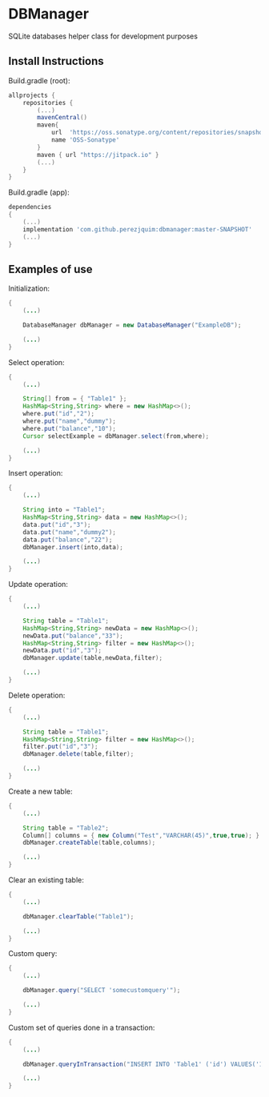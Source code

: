 # DBManager

SQLite databases helper class for development purposes

## Install Instructions

Build.gradle (root):
```gradle
allprojects {
	repositories {
		(...)
		mavenCentral()
		maven{
		    url  'https://oss.sonatype.org/content/repositories/snapshots/'
		    name 'OSS-Sonatype'
		}
		maven { url "https://jitpack.io" }
		(...)
	}
}
```

Build.gradle (app):
```gradle
dependencies
{
    (...)
    implementation 'com.github.perezjquim:dbmanager:master-SNAPSHOT'
    (...)
}
```

## Examples of use

Initialization:
```java
{
	(...)

	DatabaseManager dbManager = new DatabaseManager("ExampleDB");

	(...)
}
```

Select operation:
```java
{
	(...)

	String[] from = { "Table1" };
	HashMap<String,String> where = new HashMap<>();
	where.put("id","2");
	where.put("name","dummy");
	where.put("balance","10");	
	Cursor selectExample = dbManager.select(from,where);

	(...)
}
```	

Insert operation:
```java
{
	(...)

	String into = "Table1";
	HashMap<String,String> data = new HashMap<>();
	data.put("id","3");
	data.put("name","dummy2");
	data.put("balance","22");		
	dbManager.insert(into,data);

	(...)
}
```		

Update operation:
```java
{
	(...)

	String table = "Table1";
	HashMap<String,String> newData = new HashMap<>();
	newData.put("balance","33");			
	HashMap<String,String> filter = new HashMap<>();
	newData.put("id","3");			
	dbManager.update(table,newData,filter);

	(...)
}
```			

Delete operation:
```java
{
	(...)

	String table = "Table1";
	HashMap<String,String> filter = new HashMap<>();
	filter.put("id","3");			
	dbManager.delete(table,filter);

	(...)
}
```	

Create a new table:
```java
{
	(...)

	String table = "Table2";
	Column[] columns = { new Column("Test","VARCHAR(45)",true,true); } // The last two parameters of each column refer to if it can handle null values and if it is the primary key, respectively
	dbManager.createTable(table,columns);

	(...)
}
```		

Clear an existing table:
```java
{
	(...)

	dbManager.clearTable("Table1");

	(...)
}
```

Custom query:
```java
{
	(...)

	dbManager.query("SELECT 'somecustomquery'");

	(...)
}
```	

Custom set of queries done in a transaction:
```java
{
	(...)

	dbManager.queryInTransaction("INSERT INTO 'Table1' ('id') VALUES('1')","INSERT INTO 'Table2' ('id','name') VALUES('1','dummywtv')");

	(...)
}
```		